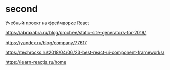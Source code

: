 # second
Учебный проект на фреймворке React

https://abraxabra.ru/blog/prochee/static-site-generators-for-2019/

https://yandex.ru/blog/company/77617

https://techrocks.ru/2018/04/06/23-best-react-ui-component-frameworks/

https://learn-reactjs.ru/home
